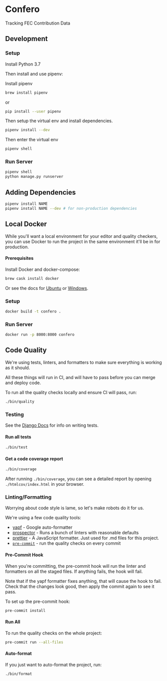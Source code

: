 # Confero

Tracking FEC Contribution Data

## Development

### Setup

Install Python 3.7

Then install and use pipenv:

Install pipenv

```bash
brew install pipenv
```

or

```bash
pip install --user pipenv
```

Then setup the virtual env and install dependencies.

```bash
pipenv install --dev
```

Then enter the virtual env

```bash
pipenv shell
```

### Run Server

```bash
pipenv shell
python manage.py runserver
```

## Adding Dependencies

```bash
pipenv install NAME
pipenv install NAME --dev # for non-production dependencies
```

## Local Docker

While you'll want a local environment for your editor and quality checkers,
you can use Docker to run the project in the same environment it'll
be in for production.

#### Prerequisites

Install Docker and docker-compose:

```bash
brew cask install docker
```

Or see the docs for
[Ubuntu](https://docs.docker.com/install/linux/docker-ce/ubuntu/)
or [Windows](https://docs.docker.com/docker-for-windows/install/).

### Setup

```bash
docker build -t confero .
```

### Run Server

```bash
docker run -p 8000:8000 confero
```

## Code Quality

We're using tests, linters, and formatters to make sure everything is working as it should.

All these things will run in CI, and will have to pass before you can merge and deploy code.

To run all the quality checks locally and ensure CI will pass, run:

```bash
./bin/quality
```

### Testing

See the [Django Docs](https://docs.djangoproject.com/en/2.1/topics/testing/overview/) for info on writing tests.

#### Run all tests

```bash
./bin/test
```

#### Get a code coverage report

```bash
./bin/coverage
```

After running `./bin/coverage`, you can see a detailed report by opening
`./htmlcov/index.html` in your browser.

### Linting/Formatting

Worrying about code style is lame, so let's make robots do it for us.

We're using a few code quality tools:

- [yapf](https://github.com/google/yapf) - Google auto-formatter
- [prospector](https://github.com/PyCQA/prospector) - Runs a bunch of linters with reasonable defaults
- [prettier](https://github.com/prettier/prettier) - A JavaScript formatter. Just used for .md files for this project.
- [`pre-commit`](https://pre-commit.com) - run the quality checks on every commit

#### Pre-Commit Hook

When you're committing, the pre-commit hook will run the linter and formatters on all the staged files. If anything fails, the hook will fail.

Note that if the yapf formatter fixes anything, that will cause the hook to fail. Check that the changes look good, then apply the commit again to see it pass.

To set up the pre-commit hook:

```bash
pre-commit install
```

#### Run All

To run the quality checks on the whole project:

```bash
pre-commit run --all-files
```

#### Auto-format

If you just want to auto-format the project, run:

```bash
./bin/format
```
